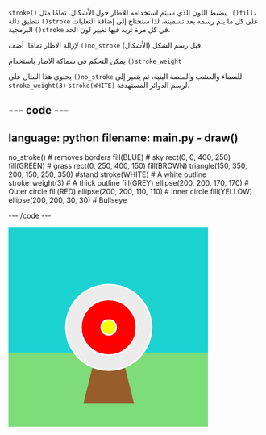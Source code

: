 `stroke()` يضبط اللون الذي سيتم استخدامه للاطار حول الأشكال. تمامًا مثل ` ()fill`، تنطبق دالة `()stroke` على كل ما يتم رسمه بعد تسميته، لذا ستحتاج إلى إضافة التعليات البرمجية `()stroke` في كل مرة تريد فيها تغيير لون الحد.

لإزالة الاطار تمامًا، أضف `()no_stroke` قبل رسم الشكل (الأشكال).

يمكن التحكم في سماكة الاطار باستخدام `()stroke_weight`

يحتوي هذا المثال على `()no_stroke` للسماء والعشب والمنصة البنية، ثم يتغير إلى `stroke_weight(3)` `stroke(WHITE)` لرسم الدوائر المستهدفة.

--- code ---
---
language: python
filename: main.py - draw()
---

  no_stroke() # removes borders fill(BLUE) # sky rect(0, 0, 400, 250) fill(GREEN) # grass rect(0, 250, 400, 150) fill(BROWN) triangle(150, 350, 200, 150, 250, 350)  #stand stroke(WHITE) # A white outline stroke_weight(3) # A thick outline fill(GREY) ellipse(200, 200, 170, 170) # Outer circle fill(RED) ellipse(200, 200, 110, 110) # Inner circle fill(YELLOW) ellipse(200, 200, 30, 30) # Bullseye

--- /code ---

![مشهد رماية بحدود بيضاء سميكة على الدوائر وبدون حدود على المستطيلات أو المثلثات.](images/outline-circles.png)
